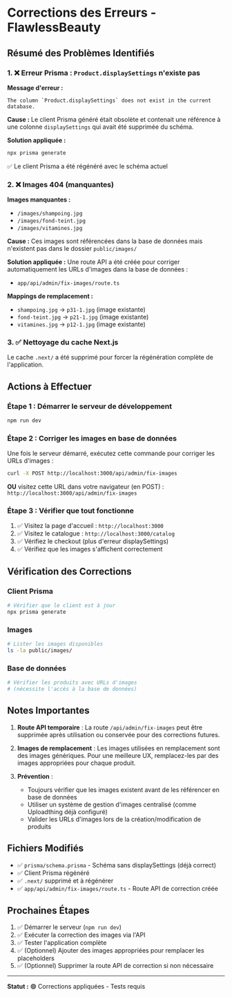 # Corrections des Erreurs - FlawlessBeauty

## Résumé des Problèmes Identifiés

### 1. ❌ Erreur Prisma : `Product.displaySettings` n'existe pas

**Message d'erreur :**
```
The column `Product.displaySettings` does not exist in the current database.
```

**Cause :**
Le client Prisma généré était obsolète et contenait une référence à une colonne `displaySettings` qui avait été supprimée du schéma.

**Solution appliquée :**
```bash
npx prisma generate
```
✅ Le client Prisma a été régénéré avec le schéma actuel

### 2. ❌ Images 404 (manquantes)

**Images manquantes :**
- `/images/shampoing.jpg`
- `/images/fond-teint.jpg`
- `/images/vitamines.jpg`

**Cause :**
Ces images sont référencées dans la base de données mais n'existent pas dans le dossier `public/images/`

**Solution appliquée :**
Une route API a été créée pour corriger automatiquement les URLs d'images dans la base de données :
- `app/api/admin/fix-images/route.ts`

**Mappings de remplacement :**
- `shampoing.jpg` → `p31-1.jpg` (image existante)
- `fond-teint.jpg` → `p21-1.jpg` (image existante)
- `vitamines.jpg` → `p12-1.jpg` (image existante)

### 3. ✅ Nettoyage du cache Next.js

Le cache `.next/` a été supprimé pour forcer la régénération complète de l'application.

## Actions à Effectuer

### Étape 1 : Démarrer le serveur de développement

```bash
npm run dev
```

### Étape 2 : Corriger les images en base de données

Une fois le serveur démarré, exécutez cette commande pour corriger les URLs d'images :

```bash
curl -X POST http://localhost:3000/api/admin/fix-images
```

**OU** visitez cette URL dans votre navigateur (en POST) :
`http://localhost:3000/api/admin/fix-images`

### Étape 3 : Vérifier que tout fonctionne

1. ✅ Visitez la page d'accueil : `http://localhost:3000`
2. ✅ Visitez le catalogue : `http://localhost:3000/catalog`
3. ✅ Vérifiez le checkout (plus d'erreur displaySettings)
4. ✅ Vérifiez que les images s'affichent correctement

## Vérification des Corrections

### Client Prisma
```bash
# Vérifier que le client est à jour
npx prisma generate
```

### Images
```bash
# Lister les images disponibles
ls -la public/images/
```

### Base de données
```bash
# Vérifier les produits avec URLs d'images
# (nécessite l'accès à la base de données)
```

## Notes Importantes

1. **Route API temporaire** : La route `/api/admin/fix-images` peut être supprimée après utilisation ou conservée pour des corrections futures.

2. **Images de remplacement** : Les images utilisées en remplacement sont des images génériques. Pour une meilleure UX, remplacez-les par des images appropriées pour chaque produit.

3. **Prévention** : 
   - Toujours vérifier que les images existent avant de les référencer en base de données
   - Utiliser un système de gestion d'images centralisé (comme Uploadthing déjà configuré)
   - Valider les URLs d'images lors de la création/modification de produits

## Fichiers Modifiés

- ✅ `prisma/schema.prisma` - Schéma sans displaySettings (déjà correct)
- ✅ Client Prisma régénéré
- ✅ `.next/` supprimé et à régénérer
- ✅ `app/api/admin/fix-images/route.ts` - Route API de correction créée

## Prochaines Étapes

1. ✅ Démarrer le serveur (`npm run dev`)
2. ✅ Exécuter la correction des images via l'API
3. ✅ Tester l'application complète
4. ✅ (Optionnel) Ajouter des images appropriées pour remplacer les placeholders
5. ✅ (Optionnel) Supprimer la route API de correction si non nécessaire

---

**Statut :** 🟢 Corrections appliquées - Tests requis
